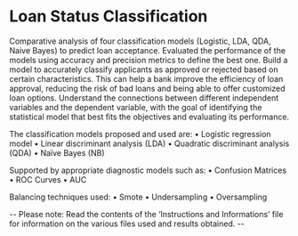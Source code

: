 # Loan Status Classification
Comparative analysis of four classification models (Logistic, LDA, QDA, Naive Bayes) to predict loan acceptance. Evaluated the performance of the models using accuracy and precision metrics to define the best one.
Build a model to accurately classify applicants as approved or rejected based on certain characteristics. This can help a bank improve the efficiency of loan approval, reducing the risk of bad loans and being able to offer customized loan options.
Understand the connections between different independent variables and the dependent variable, with the goal of identifying the statistical model that best fits the objectives and evaluating its performance.

The classification models proposed and used are:
 • Logistic regression model
 • Linear discriminant analysis (LDA)
 • Quadratic discriminant analysis (QDA)
 • Naïve Bayes (NB)
 
 Supported by appropriate diagnostic models such as:
 • Confusion Matrices
 • ROC Curves
 • AUC
 
 Balancing techniques used:
 • Smote
 • Undersampling
 • Oversampling

 -- Please note: Read the contents of the ‘Instructions and Informations’ file for information on the various files used and results obtained. --
